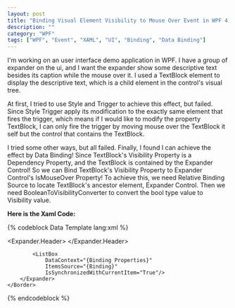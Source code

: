 ```yaml
---
layout: post
title: "Binding Visual Element Visibility to Mouse Over Event in WPF 4.0"
description: ""
category: "WPF"
tags: ["WPF", "Event", "XAML", "UI", "Binding", "Data Binding"]
---
```


I'm working on an user interface demo application in WPF.
I have a group of expander on the ui, and I want the expander show some descriptive text besides its caption while the mouse over it.
I used a TextBlock element to display the descriptive text, which is a child element in the control's visual tree.

At first, I tried to use Style and Trigger to achieve this effect, but failed. Since Style Trigger apply its modification to the exactly same element that fires the trigger, which means if I would like to modify the property TextBlock, I can only fire the trigger by moving mouse over the TextBlock it self but the control that contains the TextBlock.

I tried some other ways, but all failed. Finally, I found I can achieve the effect by Data Binding!
Since TextBlock's Visibility Property is a Dependency Property, and the TextBlock is contained by the Expander Control!
So we can Bind TextBlock's Visibility Property to Expander Control's IsMouseOver Property!
To achieve this, we need Relative Binding Source to locate TextBlock's ancestor element, Expander Control.
Then we need BooleanToVisibilityConverter to convert the bool type value to Visibility value.

**Here is the Xaml Code:**

{% codeblock Data Template lang:xml %}
<BooleanToVisibilityConverter x:Key="BooleanToVisibilityConverter" />

<HierarchicalDataTemplate DataType="{x:Type m:CategoryItem}"
                          ItemsSource="{Binding Properties}">
    <Border>
        <Expander ToolTip="{Binding Tooltip}" IsExpanded="True">
            <Expander.Header>
                <StackPanel Orientation="Horizontal" >
                    <TextBlock Text="{Binding Name}"/>
                    <TextBlock Name="HeaderDescription"
                               Margin="10,0,0,0"
                               Text="{Binding Description}"
                               Foreground="Green" 
                               Visibility="{Binding RelativeSource={RelativeSource FindAncestor, AncestorType={x:Type Expander}}, Path=IsMouseOver, Converter={StaticResource BooleanToVisibilityConverter}}"/>
                </StackPanel>
            </Expander.Header>


            <ListBox 
                DataContext="{Binding Properties}" 
                ItemsSource="{Binding}"
                IsSynchronizedWithCurrentItem="True"/>
        </Expander>
    </Border>
</HierarchicalDataTemplate>
{% endcodeblock %}